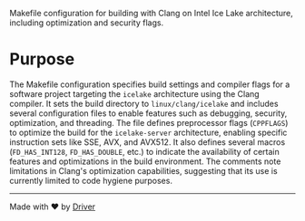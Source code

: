 <!--------------------------------------------------------------------------------->
<!-- IMPORTANT: This file is auto-generated by Driver (https://driver.ai). -------->
<!-- Manual edits may be overwritten on future commits. --------------------------->
<!--------------------------------------------------------------------------------->

Makefile configuration for building with Clang on Intel Ice Lake architecture, including optimization and security flags.

# Purpose
The Makefile configuration specifies build settings and compiler flags for a software project targeting the `icelake` architecture using the Clang compiler. It sets the build directory to `linux/clang/icelake` and includes several configuration files to enable features such as debugging, security, optimization, and threading. The file defines preprocessor flags (`CPPFLAGS`) to optimize the build for the `icelake-server` architecture, enabling specific instruction sets like SSE, AVX, and AVX512. It also defines several macros (`FD_HAS_INT128`, `FD_HAS_DOUBLE`, etc.) to indicate the availability of certain features and optimizations in the build environment. The comments note limitations in Clang's optimization capabilities, suggesting that its use is currently limited to code hygiene purposes.

---
Made with ❤️ by [Driver](https://www.driver.ai/)